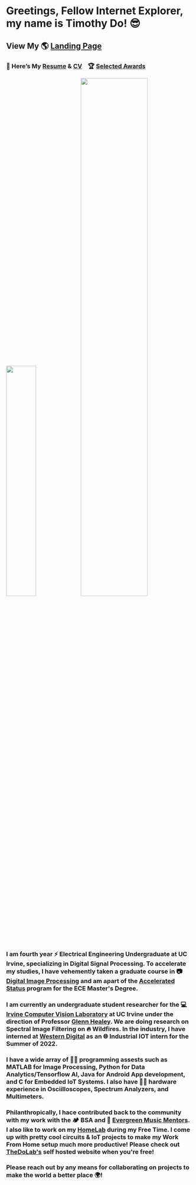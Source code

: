 # Greetings, Fellow Internet Explorer, my name is Timothy Do! 😎

## View My 🌎 [Landing Page](https://timothydo.me/landing)

### 📄 Here’s My [Resume](https://timothydo.me/resume.html) & [CV](https://timothydo.me/CV.html)&nbsp;&nbsp;&nbsp;&nbsp;🏆 [Selected Awards](https://timothydo.me/awards.html)


<img width="40%" src="https://timothydo.me/images/facecase_anime.png"/><img width="60%" src="https://github-readme-stats.vercel.app/api?username=dotimothy&show_icons=true"/>

### I am fourth year ⚡ Electrical Engineering Undergraduate at UC Irvine, specializing in Digital Signal Processing. To accelerate my studies, I have vehemently taken a graduate course in 📷 [Digital Image Processing](https://catalogue.uci.edu/allcourses/eecs/) and am apart of the [Accelerated Status](https://engineering.uci.edu/admissions/graduate/accelerated-status-program) program for the ECE Master's Degree. 

### I am currently an undergraduate student researcher for the 💻 [Irvine Computer Vision Laboratory](https://newport.eecs.uci.edu/~timothd4/ICVL) at UC Irvine under the direction of Professor [Glenn Healey](https://engineering.uci.edu/users/glenn-healey). We are doing research on Spectral Image Filtering on 🔥 Wildfires. In the industry, I have interned at [Western Digital](https://www.westerndigital.com/) as an 🌐 Industrial IOT intern for the Summer of 2022.

### I have a wide array of 🧑‍💻 programming assests such as MATLAB for Image Processing, Python for Data Analytics/Tensorflow AI, Java for Android App development, and C for Embedded IoT Systems. I also have 👨‍🔬 hardware experience in Osciilloscopes, Spectrum Analyzers, and Multimeters.

### Philanthropically, I hace contributed back to the community with my work with the 🏕️ BSA and 🎺 [Evergreen Music Mentors](https://timothydo.me/evergreenmusicmentors). I also like to work on my [HomeLab](http://timothydo.me/thedolab) during my Free Time. I come up with pretty cool circuits & IoT projects to make my Work From Home setup much more productive! Please check out [TheDoLab's](https://timothydo.me/thedolab) self hosted website when you're free!
 
### Please reach out by any means for collaborating on projects to make the world a better place 🌍!
